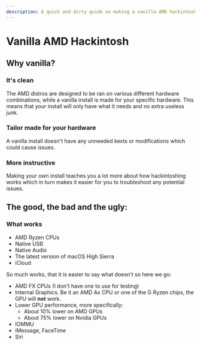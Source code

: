 ```yaml
---
description: A quick and dirty guide on making a vanilla AMD hackintosh.
---
```


# Vanilla AMD Hackintosh

## Why vanilla?

### It's clean

The AMD distros are designed to be ran on various different hardware combinations, while a vanilla install is made for your specific hardware. This means that your install will only have what it needs and no extra useless junk.

### Tailor made for your hardware

A vanilla install doesn't have any unneeded kexts or modifications which could cause issues.

### More instructive

Making your own install teaches you a lot more about how hackintoshing works which in turn makes it easier for you to troubleshoot any potential issues.

## The good, the bad and the ugly:

### What works

* AMD Ryzen CPUs
* Native USB
* Native Audio
* The latest version of macOS High Sierra
* iCloud

So much works, that it is easier to say what doesn't so here we go:

* AMD FX CPUs \(I don't have one to use for testing\)
* Internal Graphics. Be it an AMD Ax CPU or one of the G Ryzen chips, the GPU will **not** work.
* Lower GPU performance, more specifically:
  * About 10% lower on AMD GPUs
  * About 75% lower on Nvidia GPUs
* IOMMU
* iMessage, FaceTime
* Siri

